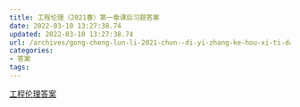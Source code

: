 ```yaml
---
title: 工程伦理（2021春）第一章课后习题答案
date: 2022-03-10 13:27:38.74
updated: 2022-03-10 13:27:38.74
url: /archives/gong-cheng-lun-li-2021-chun--di-yi-zhang-ke-hou-xi-ti-da-an
categories: 
- 答案
tags: 
---
```


[工程伦理答案](https://blog.csdn.net/qq_36468195/article/details/114823214)